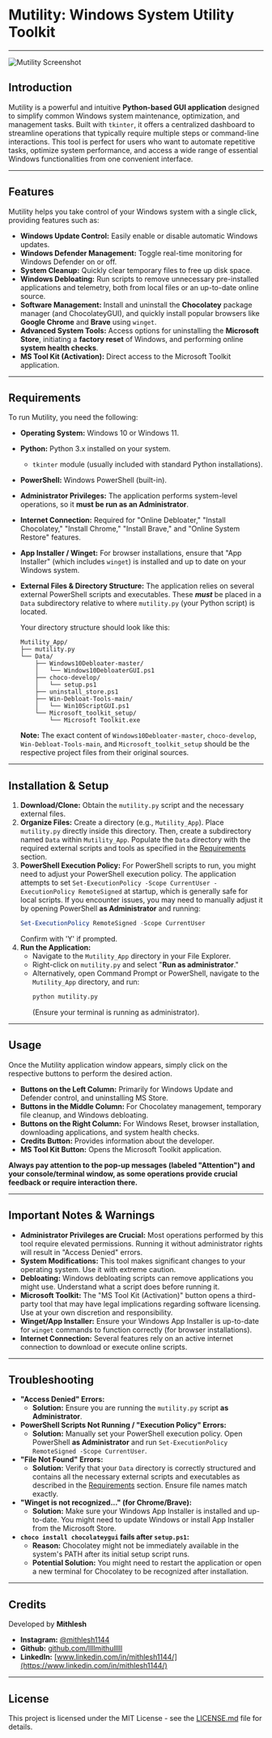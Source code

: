 # Mutility: Windows System Utility Toolkit

---

![Mutility Screenshot](https://raw.githubusercontent.com/llllmithulllll/Mutility/main/Mutility.png)


## Introduction

Mutility is a powerful and intuitive **Python-based GUI application** designed to simplify common Windows system maintenance, optimization, and management tasks. Built with `tkinter`, it offers a centralized dashboard to streamline operations that typically require multiple steps or command-line interactions. This tool is perfect for users who want to automate repetitive tasks, optimize system performance, and access a wide range of essential Windows functionalities from one convenient interface.

---

## Features

Mutility helps you take control of your Windows system with a single click, providing features such as:

* **Windows Update Control:** Easily enable or disable automatic Windows updates.
* **Windows Defender Management:** Toggle real-time monitoring for Windows Defender on or off.
* **System Cleanup:** Quickly clear temporary files to free up disk space.
* **Windows Debloating:** Run scripts to remove unnecessary pre-installed applications and telemetry, both from local files or an up-to-date online source.
* **Software Management:** Install and uninstall the **Chocolatey** package manager (and ChocolateyGUI), and quickly install popular browsers like **Google Chrome** and **Brave** using `winget`.
* **Advanced System Tools:** Access options for uninstalling the **Microsoft Store**, initiating a **factory reset** of Windows, and performing online **system health checks**.
* **MS Tool Kit (Activation):** Direct access to the Microsoft Toolkit application.

---

## Requirements

To run Mutility, you need the following:

* **Operating System:** Windows 10 or Windows 11.
* **Python:** Python 3.x installed on your system.
    * `tkinter` module (usually included with standard Python installations).
* **PowerShell:** Windows PowerShell (built-in).
* **Administrator Privileges:** The application performs system-level operations, so it **must be run as an Administrator**.
* **Internet Connection:** Required for "Online Debloater," "Install Chocolatey," "Install Chrome," "Install Brave," and "Online System Restore" features.
* **App Installer / Winget:** For browser installations, ensure that "App Installer" (which includes `winget`) is installed and up to date on your Windows system.
* **External Files & Directory Structure:** The application relies on several external PowerShell scripts and executables. These ***must*** be placed in a `Data` subdirectory relative to where `mutility.py` (your Python script) is located.

    Your directory structure should look like this:

    ```
    Mutility_App/
    ├── mutility.py
    └── Data/
        ├── Windows10Debloater-master/
        │   └── Windows10DebloaterGUI.ps1
        ├── choco-develop/
        │   └── setup.ps1
        ├── uninstall_store.ps1
        ├── Win-Debloat-Tools-main/
        │   └── Win10ScriptGUI.ps1
        └── Microsoft_toolkit_setup/
            └── Microsoft Toolkit.exe
    ```

    **Note:** The exact content of `Windows10Debloater-master`, `choco-develop`, `Win-Debloat-Tools-main`, and `Microsoft_toolkit_setup` should be the respective project files from their original sources.

---

## Installation & Setup

1.  **Download/Clone:** Obtain the `mutility.py` script and the necessary external files.
2.  **Organize Files:** Create a directory (e.g., `Mutility_App`). Place `mutility.py` directly inside this directory. Then, create a subdirectory named `Data` within `Mutility_App`. Populate the `Data` directory with the required external scripts and tools as specified in the [Requirements](#requirements) section.
3.  **PowerShell Execution Policy:** For PowerShell scripts to run, you might need to adjust your PowerShell execution policy. The application attempts to set `Set-ExecutionPolicy -Scope CurrentUser -ExecutionPolicy RemoteSigned` at startup, which is generally safe for local scripts. If you encounter issues, you may need to manually adjust it by opening PowerShell **as Administrator** and running:
    ```powershell
    Set-ExecutionPolicy RemoteSigned -Scope CurrentUser
    ```
    Confirm with 'Y' if prompted.
4.  **Run the Application:**
    * Navigate to the `Mutility_App` directory in your File Explorer.
    * Right-click on `mutility.py` and select "**Run as administrator**."
    * Alternatively, open Command Prompt or PowerShell, navigate to the `Mutility_App` directory, and run:
        ```bash
        python mutility.py
        ```
        (Ensure your terminal is running as administrator).

---

## Usage

Once the Mutility application window appears, simply click on the respective buttons to perform the desired action.

* **Buttons on the Left Column:** Primarily for Windows Update and Defender control, and uninstalling MS Store.
* **Buttons in the Middle Column:** For Chocolatey management, temporary file cleanup, and Windows debloating.
* **Buttons on the Right Column:** For Windows Reset, browser installation, downloading applications, and system health checks.
* **Credits Button:** Provides information about the developer.
* **MS Tool Kit Button:** Opens the Microsoft Toolkit application.

**Always pay attention to the pop-up messages (labeled "Attention") and your console/terminal window, as some operations provide crucial feedback or require interaction there.**

---

## Important Notes & Warnings

* **Administrator Privileges are Crucial:** Most operations performed by this tool require elevated permissions. Running it without administrator rights will result in "Access Denied" errors.
* **System Modifications:** This tool makes significant changes to your operating system. Use it with extreme caution.
* **Debloating:** Windows debloating scripts can remove applications you might use. Understand what a script does before running it.
* **Microsoft Toolkit:** The "MS Tool Kit (Activation)" button opens a third-party tool that may have legal implications regarding software licensing. Use at your own discretion and responsibility.
* **Winget/App Installer:** Ensure your Windows App Installer is up-to-date for `winget` commands to function correctly (for browser installations).
* **Internet Connection:** Several features rely on an active internet connection to download or execute online scripts.

---

## Troubleshooting

* **"Access Denied" Errors:**
    * **Solution:** Ensure you are running the `mutility.py` script **as Administrator**.
* **PowerShell Scripts Not Running / "Execution Policy" Errors:**
    * **Solution:** Manually set your PowerShell execution policy. Open PowerShell **as Administrator** and run `Set-ExecutionPolicy RemoteSigned -Scope CurrentUser`.
* **"File Not Found" Errors:**
    * **Solution:** Verify that your `Data` directory is correctly structured and contains all the necessary external scripts and executables as described in the [Requirements](#requirements) section. Ensure file names match exactly.
* **"Winget is not recognized..." (for Chrome/Brave):**
    * **Solution:** Make sure your Windows App Installer is installed and up-to-date. You might need to update Windows or install App Installer from the Microsoft Store.
* **`choco install chocolateygui` fails after `setup.ps1`:**
    * **Reason:** Chocolatey might not be immediately available in the system's PATH after its initial setup script runs.
    * **Potential Solution:** You might need to restart the application or open a new terminal for Chocolatey to be recognized after installation.

---

## Credits

Developed by **Mithlesh**
* **Instagram:** [@mithlesh1144](https://www.instagram.com/mithlesh1144)
* **Github:** [github.com/llllmithulllll](https://github.com/llllmithulllll)
* **LinkedIn:** [www.linkedin.com/in/mithlesh1144/](https://www.linkedin.com/in/mithlesh1144/)

---

## License

This project is licensed under the MIT License - see the [LICENSE.md](LICENSE.md) file for details.
